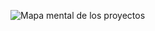 ![Mapa mental de los proyectos](https://github.com/user-attachments/assets/e87a22f7-af69-4e89-b65e-828160ddc056)

